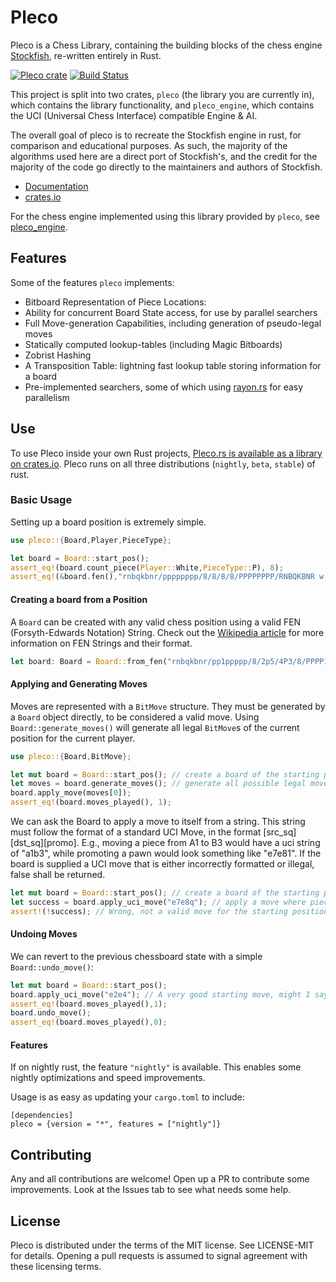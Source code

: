 # Pleco

Pleco is a Chess Library, containing the building blocks of the chess engine [Stockfish](https://stockfishchess.org/), 
re-written entirely in Rust.

[![Pleco crate](https://img.shields.io/crates/v/pleco.svg)](https://crates.io/crates/pleco)
[![Build Status](https://api.travis-ci.org/sfleischman105/Pleco.svg?branch=Beta-Branch)](https://travis-ci.org/sfleischman105/Pleco)

This project is split into two crates, `pleco` (the library you are currently in), which contains the library functionality,
and `pleco_engine`, which contains the UCI (Universal Chess Interface) compatible Engine & AI. 

The overall goal of pleco is to recreate the Stockfish engine in rust, for comparison and
educational purposes. As such, the majority of the algorithms used here are a direct port of Stockfish's, and the
credit for the majority of the code go directly to the maintainers and authors of Stockfish. 

- [Documentation](https://docs.rs/pleco)
- [crates.io](https://crates.io/crates/pleco)

For the chess engine implemented using this library provided by `pleco`, 
see [pleco_engine](https://github.com/sfleischman105/Pleco/tree/master/pleco_engine).

Features
-------

Some of the features `pleco` implements:
- Bitboard Representation of Piece Locations:
- Ability for concurrent Board State access, for use by parallel searchers
- Full Move-generation Capabilities, including generation of pseudo-legal moves
- Statically computed lookup-tables (including Magic Bitboards)
- Zobrist Hashing
- A Transposition Table: lightning fast lookup table storing information for a board
- Pre-implemented searchers, some of which using [rayon.rs](https://crates.io/crates/rayon) for easy parallelism

Use
-------

To use Pleco inside your own Rust projects, 
[Pleco.rs is available as a library on crates.io](https://crates.io/crates/pleco). 
Pleco runs on all three distributions (`nightly`, `beta`, `stable`) of rust.

### Basic Usage

Setting up a board position is extremely simple.

```rust
use pleco::{Board,Player,PieceType};

let board = Board::start_pos();
assert_eq!(board.count_piece(Player::White,PieceType::P), 8);
assert_eq!(&board.fen(),"rnbqkbnr/pppppppp/8/8/8/8/PPPPPPPP/RNBQKBNR w KQkq - 0 1");
```

#### Creating a board from a Position

A `Board` can be created with any valid chess position using a valid FEN (Forsyth-Edwards Notation) String. 
Check out the [Wikipedia article](https://en.wikipedia.org/wiki/Forsyth%E2%80%93Edwards_Notation) for more information on FEN Strings
and their format.

```rust
let board: Board = Board::from_fen("rnbqkbnr/pp1ppppp/8/2p5/4P3/8/PPPP1PPP/RNBQKBNR w KQkq c6 0 2").unwrap();
```

#### Applying and Generating Moves
Moves are represented with a `BitMove` structure. They must be generated by a `Board` object directly, to be 
considered a valid move. Using `Board::generate_moves()` will generate all legal `BitMove`s of the current 
position for the current player.
```rust
use pleco::{Board,BitMove};

let mut board = Board::start_pos(); // create a board of the starting position
let moves = board.generate_moves(); // generate all possible legal moves
board.apply_move(moves[0]);
assert_eq!(board.moves_played(), 1);
```

We can ask the Board to apply a move to itself from a string. This string must follow the format of a standard
UCI Move, in the format [src_sq][dst_sq][promo]. E.g., moving a piece from A1 to B3 would have a uci string of "a1b3",
while promoting a pawn would look something like "e7e81". If the board is supplied a UCI move that is either 
incorrectly formatted or illegal, false shall be returned.

```rust
let mut board = Board::start_pos(); // create a board of the starting position
let success = board.apply_uci_move("e7e8q"); // apply a move where piece on e7 -> eq, promotes to queen
assert!(!success); // Wrong, not a valid move for the starting position
```

#### Undoing Moves

We can revert to the previous chessboard state with a simple `Board::undo_move()`:

```rust
let mut board = Board::start_pos();
board.apply_uci_move("e2e4"); // A very good starting move, might I say
assert_eq!(board.moves_played(),1);
board.undo_move();
assert_eq!(board.moves_played(),0);
```

#### Features

If on nightly rust, the feature `"nightly"` is available. This enables some nightly
optimizations and speed improvements.

Usage is as easy as updating your `cargo.toml` to include:

```
[dependencies]
pleco = {version = "*", features = ["nightly"]}
```
  
Contributing
-------

Any and all contributions are welcome! Open up a PR to contribute some improvements. Look at the Issues tab to see what needs some help. 

  
License
-------
Pleco is distributed under the terms of the MIT license. See LICENSE-MIT for details. Opening a pull requests is assumed to signal agreement with these licensing terms.
